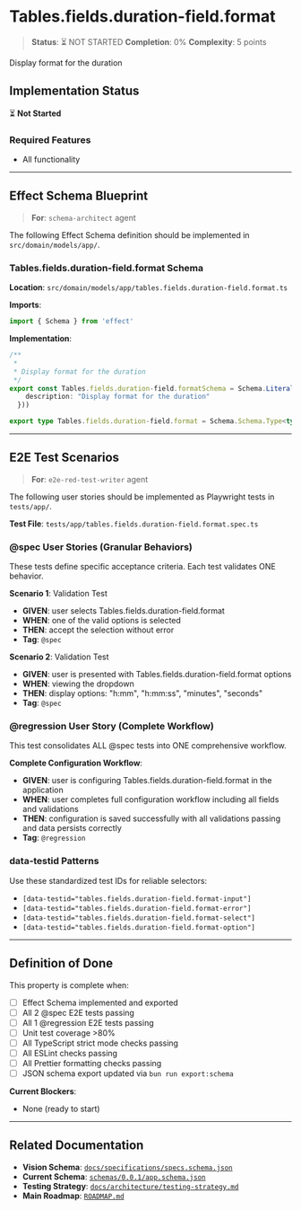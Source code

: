 # Tables.fields.duration-field.format

> **Status**: ⏳ NOT STARTED
> **Completion**: 0%
> **Complexity**: 5 points

Display format for the duration

## Implementation Status

⏳ **Not Started**

### Required Features

- All functionality

---

## Effect Schema Blueprint

> **For**: `schema-architect` agent

The following Effect Schema definition should be implemented in `src/domain/models/app/`.

### Tables.fields.duration-field.format Schema

**Location**: `src/domain/models/app/tables.fields.duration-field.format.ts`

**Imports**:

```typescript
import { Schema } from 'effect'
```

**Implementation**:

```typescript
/**
 *
 * Display format for the duration
 */
export const Tables.fields.duration-field.formatSchema = Schema.Literal("h:mm", "h:mm:ss", "minutes", "seconds").pipe(Schema.annotations({
    description: "Display format for the duration"
  }))

export type Tables.fields.duration-field.format = Schema.Schema.Type<typeof Tables.fields.duration-field.formatSchema>
```

---

## E2E Test Scenarios

> **For**: `e2e-red-test-writer` agent

The following user stories should be implemented as Playwright tests in `tests/app/`.

**Test File**: `tests/app/tables.fields.duration-field.format.spec.ts`

### @spec User Stories (Granular Behaviors)

These tests define specific acceptance criteria. Each test validates ONE behavior.

**Scenario 1**: Validation Test

- **GIVEN**: user selects Tables.fields.duration-field.format
- **WHEN**: one of the valid options is selected
- **THEN**: accept the selection without error
- **Tag**: `@spec`

**Scenario 2**: Validation Test

- **GIVEN**: user is presented with Tables.fields.duration-field.format options
- **WHEN**: viewing the dropdown
- **THEN**: display options: "h:mm", "h:mm:ss", "minutes", "seconds"
- **Tag**: `@spec`

### @regression User Story (Complete Workflow)

This test consolidates ALL @spec tests into ONE comprehensive workflow.

**Complete Configuration Workflow**:

- **GIVEN**: user is configuring Tables.fields.duration-field.format in the application
- **WHEN**: user completes full configuration workflow including all fields and validations
- **THEN**: configuration is saved successfully with all validations passing and data persists correctly
- **Tag**: `@regression`

### data-testid Patterns

Use these standardized test IDs for reliable selectors:

- `[data-testid="tables.fields.duration-field.format-input"]`
- `[data-testid="tables.fields.duration-field.format-error"]`
- `[data-testid="tables.fields.duration-field.format-select"]`
- `[data-testid="tables.fields.duration-field.format-option"]`

---

## Definition of Done

This property is complete when:

- [ ] Effect Schema implemented and exported
- [ ] All 2 @spec E2E tests passing
- [ ] All 1 @regression E2E tests passing
- [ ] Unit test coverage >80%
- [ ] All TypeScript strict mode checks passing
- [ ] All ESLint checks passing
- [ ] All Prettier formatting checks passing
- [ ] JSON schema export updated via `bun run export:schema`

**Current Blockers**:

- None (ready to start)

---

## Related Documentation

- **Vision Schema**: [`docs/specifications/specs.schema.json`](../specs.schema.json)
- **Current Schema**: [`schemas/0.0.1/app.schema.json`](../../schemas/0.0.1/app.schema.json)
- **Testing Strategy**: [`docs/architecture/testing-strategy.md`](../../architecture/testing-strategy.md)
- **Main Roadmap**: [`ROADMAP.md`](../../../ROADMAP.md)
